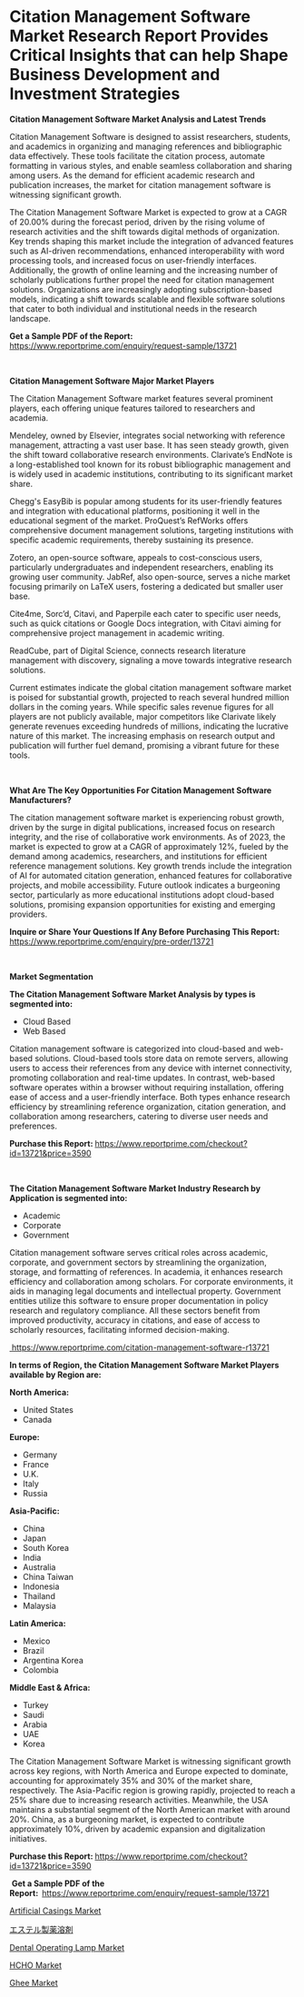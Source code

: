 <p><h1>Citation Management Software Market Research Report Provides Critical Insights that can help Shape Business Development and Investment Strategies</h1></p><p><strong>Citation Management Software Market Analysis and Latest Trends</strong></p>
<p><p>Citation Management Software is designed to assist researchers, students, and academics in organizing and managing references and bibliographic data effectively. These tools facilitate the citation process, automate formatting in various styles, and enable seamless collaboration and sharing among users. As the demand for efficient academic research and publication increases, the market for citation management software is witnessing significant growth.</p><p>The Citation Management Software Market is expected to grow at a CAGR of 20.00% during the forecast period, driven by the rising volume of research activities and the shift towards digital methods of organization. Key trends shaping this market include the integration of advanced features such as AI-driven recommendations, enhanced interoperability with word processing tools, and increased focus on user-friendly interfaces. Additionally, the growth of online learning and the increasing number of scholarly publications further propel the need for citation management solutions. Organizations are increasingly adopting subscription-based models, indicating a shift towards scalable and flexible software solutions that cater to both individual and institutional needs in the research landscape.</p></p>
<p><strong>Get a Sample PDF of the Report:&nbsp;</strong> <a href="https://www.reportprime.com/enquiry/request-sample/13721">https://www.reportprime.com/enquiry/request-sample/13721</a></p>
<p>&nbsp;</p>
<p><strong>Citation Management Software Major Market Players</strong></p>
<p><p>The Citation Management Software market features several prominent players, each offering unique features tailored to researchers and academia. </p><p>Mendeley, owned by Elsevier, integrates social networking with reference management, attracting a vast user base. It has seen steady growth, given the shift toward collaborative research environments. Clarivate’s EndNote is a long-established tool known for its robust bibliographic management and is widely used in academic institutions, contributing to its significant market share.</p><p>Chegg's EasyBib is popular among students for its user-friendly features and integration with educational platforms, positioning it well in the educational segment of the market. ProQuest’s RefWorks offers comprehensive document management solutions, targeting institutions with specific academic requirements, thereby sustaining its presence.</p><p>Zotero, an open-source software, appeals to cost-conscious users, particularly undergraduates and independent researchers, enabling its growing user community. JabRef, also open-source, serves a niche market focusing primarily on LaTeX users, fostering a dedicated but smaller user base.</p><p>Cite4me, Sorc’d, Citavi, and Paperpile each cater to specific user needs, such as quick citations or Google Docs integration, with Citavi aiming for comprehensive project management in academic writing.</p><p>ReadCube, part of Digital Science, connects research literature management with discovery, signaling a move towards integrative research solutions.</p><p>Current estimates indicate the global citation management software market is poised for substantial growth, projected to reach several hundred million dollars in the coming years. While specific sales revenue figures for all players are not publicly available, major competitors like Clarivate likely generate revenues exceeding hundreds of millions, indicating the lucrative nature of this market. The increasing emphasis on research output and publication will further fuel demand, promising a vibrant future for these tools.</p></p>
<p>&nbsp;</p>
<p><strong>What Are The Key Opportunities For Citation Management Software Manufacturers?</strong></p>
<p><p>The citation management software market is experiencing robust growth, driven by the surge in digital publications, increased focus on research integrity, and the rise of collaborative work environments. As of 2023, the market is expected to grow at a CAGR of approximately 12%, fueled by the demand among academics, researchers, and institutions for efficient reference management solutions. Key growth trends include the integration of AI for automated citation generation, enhanced features for collaborative projects, and mobile accessibility. Future outlook indicates a burgeoning sector, particularly as more educational institutions adopt cloud-based solutions, promising expansion opportunities for existing and emerging providers.</p></p>
<p><strong>Inquire or Share Your Questions If Any Before Purchasing This Report:</strong> <a href="https://www.reportprime.com/enquiry/pre-order/13721">https://www.reportprime.com/enquiry/pre-order/13721</a></p>
<p>&nbsp;</p>
<p><strong>Market Segmentation</strong></p>
<p><strong>The Citation Management Software Market Analysis by types is segmented into:</strong></p>
<p><ul><li>Cloud Based</li><li>Web Based</li></ul></p>
<p><p>Citation management software is categorized into cloud-based and web-based solutions. Cloud-based tools store data on remote servers, allowing users to access their references from any device with internet connectivity, promoting collaboration and real-time updates. In contrast, web-based software operates within a browser without requiring installation, offering ease of access and a user-friendly interface. Both types enhance research efficiency by streamlining reference organization, citation generation, and collaboration among researchers, catering to diverse user needs and preferences.</p></p>
<p><strong>Purchase this Report:&nbsp;</strong><a href="https://www.reportprime.com/checkout?id=13721&price=3590">https://www.reportprime.com/checkout?id=13721&price=3590</a></p>
<p>&nbsp;</p>
<p><strong>The Citation Management Software Market Industry Research by Application is segmented into:</strong></p>
<p><ul><li>Academic</li><li>Corporate</li><li>Government</li></ul></p>
<p><p>Citation management software serves critical roles across academic, corporate, and government sectors by streamlining the organization, storage, and formatting of references. In academia, it enhances research efficiency and collaboration among scholars. For corporate environments, it aids in managing legal documents and intellectual property. Government entities utilize this software to ensure proper documentation in policy research and regulatory compliance. All these sectors benefit from improved productivity, accuracy in citations, and ease of access to scholarly resources, facilitating informed decision-making.</p></p>
<p><a href="https://www.reportprime.com/citation-management-software-r13721">&nbsp;https://www.reportprime.com/citation-management-software-r13721</a></p>
<p><strong>In terms of Region, the Citation Management Software Market Players available by Region are:</strong></p>
<p>
    <p> <strong> North America: </strong>
        <ul>
            <li>United States</li>
            <li>Canada</li>
        </ul>
        </p> 
    <p> <strong> Europe: </strong>
        <ul>
            <li>Germany</li>
            <li>France</li>
            <li>U.K.</li>
            <li>Italy</li>
            <li>Russia</li>
        </ul>
        </p> 
    <p> <strong> Asia-Pacific: </strong>
        <ul>
            <li>China</li>
            <li>Japan</li>
            <li>South Korea</li>
            <li>India</li>
            <li>Australia</li>
            <li>China Taiwan</li>
            <li>Indonesia</li>
            <li>Thailand</li>
            <li>Malaysia</li>
        </ul>
        </p> 
    <p> <strong> Latin America: </strong>
        <ul>
            <li>Mexico</li>
            <li>Brazil</li>
            <li>Argentina Korea</li>
            <li>Colombia</li>
        </ul>
        </p> 
    <p> <strong> Middle East & Africa: </strong>
        <ul>
            <li>Turkey</li>
            <li>Saudi</li>
            <li>Arabia</li>
            <li>UAE</li>
            <li>Korea</li>
        </ul>
    </p>
    </p>
<p><p>The Citation Management Software Market is witnessing significant growth across key regions, with North America and Europe expected to dominate, accounting for approximately 35% and 30% of the market share, respectively. The Asia-Pacific region is growing rapidly, projected to reach a 25% share due to increasing research activities. Meanwhile, the USA maintains a substantial segment of the North American market with around 20%. China, as a burgeoning market, is expected to contribute approximately 10%, driven by academic expansion and digitalization initiatives.</p></p>
<p><strong>Purchase this Report: </strong><a href="https://www.reportprime.com/checkout?id=13721&price=3590">https://www.reportprime.com/checkout?id=13721&price=3590</a></p>
<p>&nbsp;<strong>Get a Sample PDF of the Report:&nbsp;&nbsp;</strong><a href="https://www.reportprime.com/enquiry/request-sample/13721">https://www.reportprime.com/enquiry/request-sample/13721</a></p>
<p><strong></strong></p>
<p><p><a href="https://www.linkedin.com/pulse/global-artificial-casings-market-exploring-share-trends-m9p6c?trackingId=ycXW43%2BJSl6GVCk7WKZAlA%3D%3D">Artificial Casings Market</a></p><p><a href="https://medium.com/@adfwe254/ester-pharmaceutical-solvent-market-%E3%81%AF-%E3%82%B3%E3%82%B9%E3%83%88%E7%AE%A1%E7%90%86%E3%81%A8%E5%8A%B9%E7%8E%87%E5%90%91%E4%B8%8A%E3%82%92%E5%84%AA%E5%85%88%E3%81%97%E3%81%BE%E3%81%99-%E3%81%95%E3%82%89%E3%81%AB-%E5%A0%B1%E5%91%8A%E6%9B%B8%E3%81%AF%E5%B8%82%E5%A0%B4%E3%81%AE%E9%9C%80%E8%A6%81%E9%9D%A2%E3%81%A8%E4%BE%9B%E7%B5%A6%E9%9D%A2%E3%81%AE%E4%B8%A1%E6%96%B9%E3%82%92%E3%82%AB%E3%83%90%E3%83%BC%E3%81%97%E3%81%A6%E3%81%84%E3%81%BE%E3%81%99-ester-ed434d733b86">エステル製薬溶剤</a></p><p><a href="https://medium.com/@kimzemlak/the-dental-operating-lamp-market-research-report-provides-an-in-depth-and-up-to-date-analysis-of-4745e2859690">Dental Operating Lamp Market</a></p><p><a href="https://issuu.com/reportprime-2/docs/hcho-market-size-2030.pptx_511b5e59fae291">HCHO Market</a></p><p><a href="https://www.linkedin.com/pulse/strategic-market-insights-navigating-global-ghee-landscape-cyktc?trackingId=BJLO%2BYSyTKmrqcVN%2B16k4g%3D%3D">Ghee Market</a></p></p>